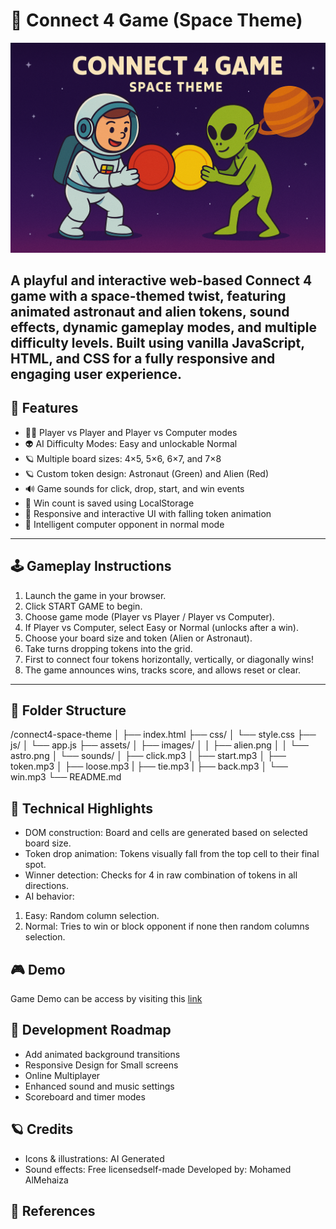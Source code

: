 # 🚀 Connect 4 Game (Space Theme)

![Connect 4 Game Header Image](./assets/images/header.png)

A playful and interactive web-based Connect 4 game with a space-themed twist, featuring animated astronaut and alien tokens, sound effects, dynamic gameplay modes, and multiple difficulty levels. Built using vanilla JavaScript, HTML, and CSS for a fully responsive and engaging user experience.
----------
## 🌌 Features
- 🧑‍🚀 Player vs Player and Player vs Computer modes
- 👽 AI Difficulty Modes: Easy and unlockable Normal
- 🪐 Multiple board sizes: 4×5, 5×6, 6×7, and 7×8
- 🪐 Custom token design: Astronaut (Green) and Alien (Red)
- 🔊 Game sounds for click, drop, start, and win events
- 💾 Win count is saved using LocalStorage
- 📱 Responsive and interactive UI with falling token animation
- 🧠 Intelligent computer opponent in normal mode
----------
## 🕹️ Gameplay Instructions
1. Launch the game in your browser.
2. Click START GAME to begin.
3. Choose game mode (Player vs Player / Player vs Computer).
4. If Player vs Computer, select Easy or Normal (unlocks after a win).
5. Choose your board size and token (Alien or Astronaut).
6. Take turns dropping tokens into the grid.
7. First to connect four tokens horizontally, vertically, or diagonally wins!
8. The game announces wins, tracks score, and allows reset or clear.
----------
## 📁 Folder Structure
/connect4-space-theme
│
├── index.html
├── css/
│ └── style.css
├── js/
│ └── app.js
├── assets/
│ ├── images/
│ │ ├── alien.png
│ │ └── astro.png
│ └── sounds/
│ ├── click.mp3
│ ├── start.mp3
│ ├── token.mp3
│ ├── loose.mp3
| ├── tie.mp3
| ├── back.mp3
│ └── win.mp3
└── README.md



## 🧠 Technical Highlights

- DOM construction: Board and cells are generated based on selected board size.
- Token drop animation: Tokens visually fall from the top cell to their final spot.
- Winner detection: Checks for 4 in raw combination of tokens in all directions.
- AI behavior: 
1. Easy: Random column selection.
2. Normal: Tries to win or block opponent if none then random columns selection.

## 🎮 Demo
Game Demo can be access by visiting this [link](https://mjassim2030.github.io/Connect-4/)

## 📌 Development Roadmap
- Add animated background transitions
- Responsive Design for Small screens
- Online Multiplayer 
- Enhanced sound and music settings
- Scoreboard and timer modes

## 🪐 Credits
- Icons & illustrations: AI Generated
- Sound effects: Free licensedself-made
Developed by: Mohamed AlMehaiza

## 🔗 References




